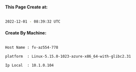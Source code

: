 
   
#### This Page Create at:

```bash

2022-12-01 - 08:39:32 UTC

```

#### Create By Machine:

```bash

Host Name : fv-az554-778

platform  : Linux-5.15.0-1023-azure-x86_64-with-glibc2.31

Ip Local  : 10.1.0.104

```

